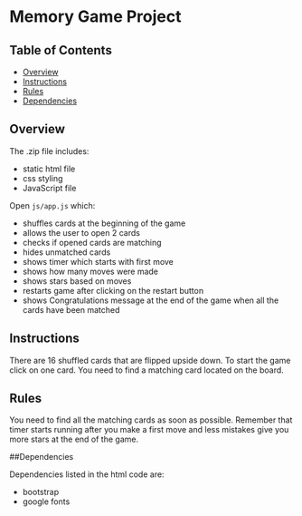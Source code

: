 # Memory Game Project

## Table of Contents

* [Overview](#Overview)
* [Instructions](#Instructions)
* [Rules](#Rules)
* [Dependencies](#Dependencies)

## Overview

The .zip file includes:
- static html file
- css styling
- JavaScript file

Open `js/app.js` which:
- shuffles cards at the beginning of the game
- allows the user to open 2 cards
- checks if opened cards are matching
- hides unmatched cards
- shows timer which starts with first move
- shows how many moves were made
- shows stars based on moves
- restarts game after clicking on the restart button
- shows Congratulations message at the end of the game when all the cards have been matched

## Instructions

There are 16 shuffled cards that are flipped upside down. To start the game click on one card. You need to find a matching card located on the board.

## Rules

You need to find all the matching cards as soon as possible. Remember that timer starts running after you make a first move and less mistakes give you more stars at the end of the game.

##Dependencies

Dependencies listed in the html code are:
- bootstrap
- google fonts
